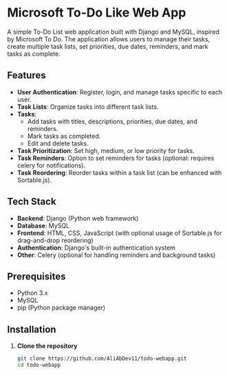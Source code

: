 # Microsoft To-Do Like Web App

A simple To-Do List web application built with Django and MySQL, inspired by Microsoft To Do. The application allows users to manage their tasks, create multiple task lists, set priorities, due dates, reminders, and mark tasks as complete.

## Features

- **User Authentication**: Register, login, and manage tasks specific to each user.
- **Task Lists**: Organize tasks into different task lists.
- **Tasks**: 
  - Add tasks with titles, descriptions, priorities, due dates, and reminders.
  - Mark tasks as completed.
  - Edit and delete tasks.
- **Task Prioritization**: Set high, medium, or low priority for tasks.
- **Task Reminders**: Option to set reminders for tasks (optional: requires celery for notifications).
- **Task Reordering**: Reorder tasks within a task list (can be enhanced with Sortable.js).

## Tech Stack

- **Backend**: Django (Python web framework)
- **Database**: MySQL
- **Frontend**: HTML, CSS, JavaScript (with optional usage of Sortable.js for drag-and-drop reordering)
- **Authentication**: Django's built-in authentication system
- **Other**: Celery (optional for handling reminders and background tasks)

## Prerequisites

- Python 3.x
- MySQL
- pip (Python package manager)

## Installation

1. **Clone the repository**
   ```bash
   git clone https://github.com/AliAbDev11/todo-webapp.git
   cd todo-webapp
